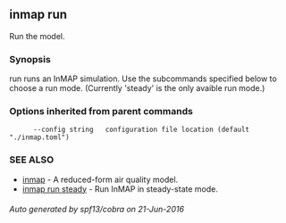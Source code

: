 ## inmap run

Run the model.

### Synopsis


run runs an InMAP simulation. Use the subcommands specified below to  choose a run mode. (Currently 'steady' is the only avaible run mode.)

### Options inherited from parent commands

```
      --config string   configuration file location (default "./inmap.toml")
```

### SEE ALSO
* [inmap](inmap.md)	 - A reduced-form air quality model.
* [inmap run steady](inmap_run_steady.md)	 - Run InMAP in steady-state mode.

###### Auto generated by spf13/cobra on 21-Jun-2016
